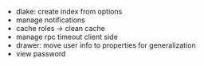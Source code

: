 - dlake: create index from options
- manage notifications
- cache roles -> clean cache
- manage rpc timeout client side
- drawer: move user info to properties for generalization
- view password
